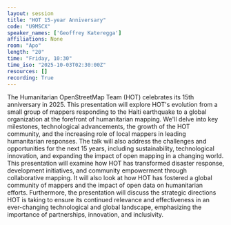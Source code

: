 ```yaml
---
layout: session
title: "HOT 15-year Anniversary"
code: "U9MSCX"
speaker_names: ['Geoffrey Kateregga']
affiliations: None
room: "Apo"
length: "20"
time: "Friday, 10:30"
time_iso: "2025-10-03T02:30:00Z"
resources: []
recording: True
---
```


The Humanitarian OpenStreetMap Team (HOT) celebrates its 15th anniversary in 2025. This presentation will explore HOT's evolution from a small group of mappers responding to the Haiti earthquake to a global organization at the forefront of humanitarian mapping. We'll delve into key milestones, technological advancements, the growth of the HOT community, and the increasing role of local mappers in leading humanitarian responses. The talk will also address the challenges and opportunities for the next 15 years, including sustainability, technological innovation, and expanding the impact of open mapping in a changing world. This presentation will examine how HOT has transformed disaster response, development initiatives, and community empowerment through collaborative mapping. It will also look at how HOT has fostered a global community of mappers and the impact of open data on humanitarian efforts. Furthermore, the presentation will discuss the strategic directions HOT is taking to ensure its continued relevance and effectiveness in an ever-changing technological and global landscape, emphasizing the importance of partnerships, innovation, and inclusivity.

